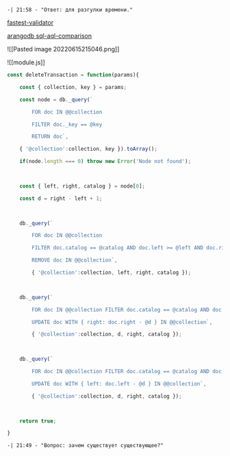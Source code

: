 `-| 21:58 - "Ответ: для разгулки времени."`

[fastest-validator](https://github.com/icebob/fastest-validator)

[arangodb sql-aql-comparison](https://www.arangodb.com/community-server/sql-aql-comparison/)

![[Pasted image 20220615215046.png]]

![[module.js]]

```javascript
const deleteTransaction = function(params){

    const { collection, key } = params;

    const node = db._query(`

        FOR doc IN @@collection

        FILTER doc._key == @key

        RETURN doc`,

    { '@collection':collection, key }).toArray();

    if(node.length === 0) throw new Error('Node not found');

  

    const { left, right, catalog } = node[0];

    const d = right - left + 1;

  

    db._query(`

        FOR doc IN @@collection

        FILTER doc.catalog == @catalog AND doc.left >= @left AND doc.right <= @right

        REMOVE doc IN @@collection`,

        { '@collection':collection, left, right, catalog });

  

    db._query(`

        FOR doc IN @@collection FILTER doc.catalog == @catalog AND doc.right > @right

        UPDATE doc WITH { right: doc.right - @d } IN @@collection`,

        { '@collection':collection, d, right, catalog });

  

    db._query(`

        FOR doc IN @@collection FILTER doc.catalog == @catalog AND doc.left > @right

        UPDATE doc WITH { left: doc.left - @d } IN @@collection`,

        { '@collection':collection, d, right, catalog });

  

    return true;

}

```

`-| 21:49 - "Вопрос: зачем существует существующее?"`

